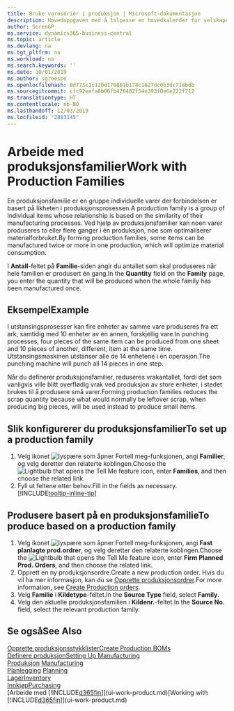 ```yaml
---
title: Bruke vareserier i produksjon | Microsoft-dokumentasjon
description: Hovedoppgaven med å tilpasse en hovedkalender for selskapet, eller selskapets forretningspartner, er å angi eventuelle endringer i statusen for arbeids- eller fridager.
author: SorenGP
ms.service: dynamics365-business-central
ms.topic: article
ms.devlang: na
ms.tgt_pltfrm: na
ms.workload: na
ms.search.keywords: ''
ms.date: 10/01/2019
ms.author: sgroespe
ms.openlocfilehash: 8d773c1c12bd170801b178c1627dc0b3dc718bdb
ms.sourcegitcommit: cfc92eefa8b06fb426482f54e393f0e6e222f712
ms.translationtype: HT
ms.contentlocale: nb-NO
ms.lasthandoff: 12/03/2019
ms.locfileid: "2883145"
---
```

# <a name="work-with-production-families"></a><span data-ttu-id="d5800-103">Arbeide med produksjonsfamilier</span><span class="sxs-lookup"><span data-stu-id="d5800-103">Work with Production Families</span></span>
<span data-ttu-id="d5800-104">En produksjonsfamilie er en gruppe individuelle varer der forbindelsen er basert på likheten i produksjonsprosessen.</span><span class="sxs-lookup"><span data-stu-id="d5800-104">A production family is a group of individual items whose relationship is based on the similarity of their manufacturing processes.</span></span> <span data-ttu-id="d5800-105">Ved hjelp av produksjonsfamilier kan noen varer produseres to eller flere ganger i én produksjon, noe som optimaliserer materialforbruket.</span><span class="sxs-lookup"><span data-stu-id="d5800-105">By forming production families, some items can be manufactured twice or more in one production, which will optimize material consumption.</span></span>

<span data-ttu-id="d5800-106">I **Antall**-feltet på **Familie**-siden angir du antallet som skal produseres når hele familien er produsert én gang.</span><span class="sxs-lookup"><span data-stu-id="d5800-106">In the **Quantity** field on the **Family** page, you enter the quantity that will be produced when the whole family has been manufactured once.</span></span>

## <a name="example"></a><span data-ttu-id="d5800-107">Eksempel</span><span class="sxs-lookup"><span data-stu-id="d5800-107">Example</span></span>
<span data-ttu-id="d5800-108">I utstansingsprosesser kan fire enheter av samme vare produseres fra ett ark, samtidig med 10 enheter av en annen, forskjellig vare.</span><span class="sxs-lookup"><span data-stu-id="d5800-108">In punching processes, four pieces of the same item can be produced from one sheet and 10 pieces of another, different, item at the same time.</span></span> <span data-ttu-id="d5800-109">Utstansingsmaskinen utstanser alle de 14 enhetene i én operasjon.</span><span class="sxs-lookup"><span data-stu-id="d5800-109">The punching machine will punch all 14 pieces in one step.</span></span>

<span data-ttu-id="d5800-110">Når du definerer produksjonsfamilier, reduseres vrakantallet, fordi det som vanligvis ville blitt overflødig vrak ved produksjon av store enheter, i stedet brukes til å produsere små varer.</span><span class="sxs-lookup"><span data-stu-id="d5800-110">Forming production families reduces the scrap quantity because what would normally be leftover scrap, when producing big pieces, will be used instead to produce small items.</span></span>

## <a name="to-set-up-a-production-family"></a><span data-ttu-id="d5800-111">Slik konfigurerer du produksjonsfamilier</span><span class="sxs-lookup"><span data-stu-id="d5800-111">To set up a production family</span></span>
1. <span data-ttu-id="d5800-112">Velg ikonet ![lyspære som åpner Fortell meg-funksjonen](media/ui-search/search_small.png "Fortell hva du vil gjøre"), angi **Familier**, og velg deretter den relaterte koblingen.</span><span class="sxs-lookup"><span data-stu-id="d5800-112">Choose the ![Lightbulb that opens the Tell Me feature](media/ui-search/search_small.png "Tell me what you want to do") icon, enter **Families**, and then choose the related link.</span></span>
2. <span data-ttu-id="d5800-113">Fyll ut feltene etter behov.</span><span class="sxs-lookup"><span data-stu-id="d5800-113">Fill in the fields as necessary.</span></span> [!INCLUDE[tooltip-inline-tip](includes/tooltip-inline-tip_md.md)]

## <a name="to-produce-based-on-a-production-family"></a><span data-ttu-id="d5800-114">Produsere basert på en produksjonsfamilie</span><span class="sxs-lookup"><span data-stu-id="d5800-114">To produce based on a production family</span></span>
1. <span data-ttu-id="d5800-115">Velg ikonet ![lyspære som åpner Fortell meg-funksjonen](media/ui-search/search_small.png "Fortell hva du vil gjøre"), angi **Fast planlagte prod.ordrer**, og velg deretter den relaterte koblingen.</span><span class="sxs-lookup"><span data-stu-id="d5800-115">Choose the ![Lightbulb that opens the Tell Me feature](media/ui-search/search_small.png "Tell me what you want to do") icon, enter **Firm Planned Prod. Orders**, and then choose the related link.</span></span>
2. <span data-ttu-id="d5800-116">Opprett en ny produksjonsordre.</span><span class="sxs-lookup"><span data-stu-id="d5800-116">Create a new production order.</span></span> <span data-ttu-id="d5800-117">Hvis du vil ha mer informasjon, kan du se [Opprette produksjonsordrer](production-how-to-create-production-orders.md).</span><span class="sxs-lookup"><span data-stu-id="d5800-117">For more information, see [Create Production orders](production-how-to-create-production-orders.md).</span></span>
3. <span data-ttu-id="d5800-118">Velg **Familie** i **Kildetype**-feltet.</span><span class="sxs-lookup"><span data-stu-id="d5800-118">In the **Source Type** field, select **Family**.</span></span>  
4. <span data-ttu-id="d5800-119">Velg den aktuelle produksjonsfamilien i **Kildenr.**-feltet.</span><span class="sxs-lookup"><span data-stu-id="d5800-119">In the **Source No.** field, select the relevant production family.</span></span>

## <a name="see-also"></a><span data-ttu-id="d5800-120">Se også</span><span class="sxs-lookup"><span data-stu-id="d5800-120">See Also</span></span>
[<span data-ttu-id="d5800-121">Opprette produksjonsstykklister</span><span class="sxs-lookup"><span data-stu-id="d5800-121">Create Production BOMs</span></span>](production-how-to-create-production-boms.md)  
[<span data-ttu-id="d5800-122">Definere produksjon</span><span class="sxs-lookup"><span data-stu-id="d5800-122">Setting Up Manufacturing</span></span>](production-configure-production-processes.md)  
<span data-ttu-id="d5800-123">[Produksjon](production-manage-manufacturing.md)  </span><span class="sxs-lookup"><span data-stu-id="d5800-123">[Manufacturing](production-manage-manufacturing.md)  </span></span>  
<span data-ttu-id="d5800-124">[Planlegging](production-planning.md) </span><span class="sxs-lookup"><span data-stu-id="d5800-124">[Planning](production-planning.md) </span></span>  
[<span data-ttu-id="d5800-125">Lager</span><span class="sxs-lookup"><span data-stu-id="d5800-125">Inventory</span></span>](inventory-manage-inventory.md)  
[<span data-ttu-id="d5800-126">Innkjøp</span><span class="sxs-lookup"><span data-stu-id="d5800-126">Purchasing</span></span>](purchasing-manage-purchasing.md)  
<span data-ttu-id="d5800-127">[Arbeide med [!INCLUDE[d365fin](includes/d365fin_md.md)]](ui-work-product.md)</span><span class="sxs-lookup"><span data-stu-id="d5800-127">[Working with [!INCLUDE[d365fin](includes/d365fin_md.md)]](ui-work-product.md)</span></span>
